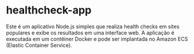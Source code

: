 # healthcheck-app
Este é um aplicativo Node.js simples que realiza health checks em sites populares e exibe os resultados em uma interface web. A aplicação é executada em um contêiner Docker e pode ser implantada no Amazon ECS (Elastic Container Service).
